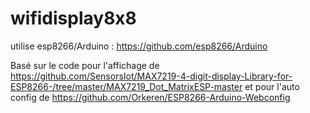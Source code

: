 # wifidisplay8x8

utilise esp8266/Arduino : https://github.com/esp8266/Arduino

Basé sur le code pour l'affichage de 
   https://github.com/SensorsIot/MAX7219-4-digit-display-Library-for-ESP8266-/tree/master/MAX7219_Dot_MatrixESP-master
et pour l'auto config de 
   https://github.com/Orkeren/ESP8266-Arduino-Webconfig
